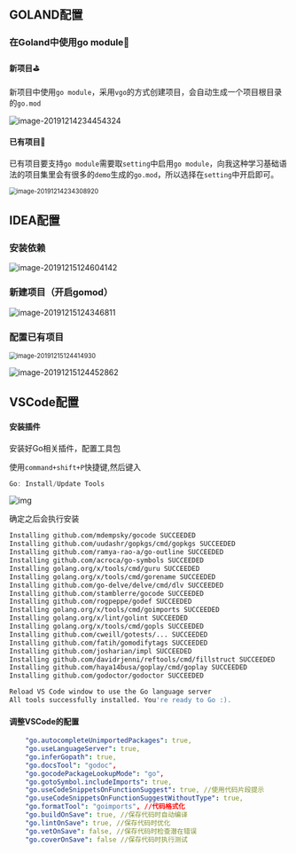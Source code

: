 ## GOLAND配置

### 在Goland中使用go **module**🌷

#### 新项目⛳

新项目中使用`go module`，采用`vgo`的方式创建项目，会自动生成一个项目根目录的`go.mod`

![image-20191214234454324](F:\我的笔记\49.go语言基础\assets\image-20191214234454324.png)

#### 已有项目🌁

已有项目要支持`go module`需要取`setting`中启用`go module`，向我这种学习基础语法的项目集里会有很多的`demo`生成的`go.mod`，所以选择在`setting`中开启即可。

<img src="F:\我的笔记\49.go语言基础\assets\image-20191214234308920.png" alt="image-20191214234308920" style="zoom:80%;" />



## IDEA配置

### 安装依赖

<img src="F:\我的笔记\49.go语言基础\assets\image-20191215124604142.png" alt="image-20191215124604142" style="zoom:100%;" />

### 新建项目（开启gomod）

![image-20191215124346811](F:\我的笔记\49.go语言基础\assets\image-20191215124346811.png)

### 配置已有项目

<img src="F:\我的笔记\49.go语言基础\assets\image-20191215124414930.png" alt="image-20191215124414930" style="zoom:80%;" />

![image-20191215124452862](F:\我的笔记\49.go语言基础\assets\image-20191215124452862.png)



## VSCode配置

#### 安装插件

安装好Go相关插件，配置工具包

使用`command+shift+P`快捷键,然后键入

```go
Go: Install/Update Tools
```

![img](https://ysicing.me/images/posts/201906/10/1560176370544.jpg)

确定之后会执行安装

```bash
Installing github.com/mdempsky/gocode SUCCEEDED
Installing github.com/uudashr/gopkgs/cmd/gopkgs SUCCEEDED
Installing github.com/ramya-rao-a/go-outline SUCCEEDED
Installing github.com/acroca/go-symbols SUCCEEDED
Installing golang.org/x/tools/cmd/guru SUCCEEDED
Installing golang.org/x/tools/cmd/gorename SUCCEEDED
Installing github.com/go-delve/delve/cmd/dlv SUCCEEDED
Installing github.com/stamblerre/gocode SUCCEEDED
Installing github.com/rogpeppe/godef SUCCEEDED
Installing golang.org/x/tools/cmd/goimports SUCCEEDED
Installing golang.org/x/lint/golint SUCCEEDED
Installing golang.org/x/tools/cmd/gopls SUCCEEDED
Installing github.com/cweill/gotests/... SUCCEEDED
Installing github.com/fatih/gomodifytags SUCCEEDED
Installing github.com/josharian/impl SUCCEEDED
Installing github.com/davidrjenni/reftools/cmd/fillstruct SUCCEEDED
Installing github.com/haya14busa/goplay/cmd/goplay SUCCEEDED
Installing github.com/godoctor/godoctor SUCCEEDED

Reload VS Code window to use the Go language server
All tools successfully installed. You're ready to Go :).
```

#### 调整VSCode的配置

```yaml
    "go.autocompleteUnimportedPackages": true,
    "go.useLanguageServer": true,
    "go.inferGopath": true,
    "go.docsTool": "godoc",
    "go.gocodePackageLookupMode": "go",
    "go.gotoSymbol.includeImports": true,
    "go.useCodeSnippetsOnFunctionSuggest": true, //使用代码片段提示
    "go.useCodeSnippetsOnFunctionSuggestWithoutType": true,
    "go.formatTool": "goimports", //代码格式化
    "go.buildOnSave": true, //保存代码时自动编译
    "go.lintOnSave": true, //保存代码时优化
    "go.vetOnSave": false, //保存代码时检查潜在错误
    "go.coverOnSave": false //保存代码时执行测试
```

